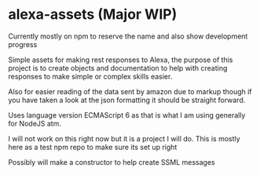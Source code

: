 # alexa-assets (Major WIP)

Currently mostly on npm to reserve the name and also show development progress

Simple assets for making rest responses to Alexa, the purpose of this project is to create objects and documentation to help with creating responses to make simple or complex skills easier.

Also for easier reading of the data sent by amazon due to markup though if you have taken a look at the json formatting it should be straight forward.

Uses language version ECMAScript 6 as that is what I am using generally for NodeJS atm.

I will not work on this right now but it is a project I will do. This is mostly here as a test npm repo to make sure its set up right

Possibly will make a constructor to help create SSML messages
